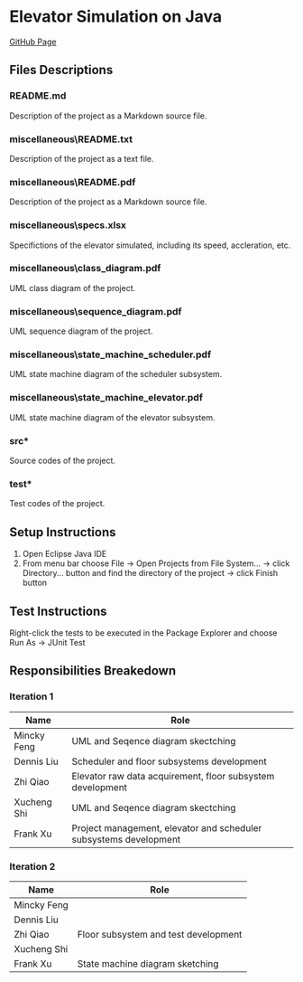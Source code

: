 # Elevator Simulation on Java

[GitHub Page](https://github.com/AkazaRenn/elevator)

## Files Descriptions

### README.md

Description of the project as a Markdown source file.

### miscellaneous\README.txt

Description of the project as a text file.

### miscellaneous\README.pdf

Description of the project as a Markdown source file.

### miscellaneous\specs.xlsx

Specifictions of the elevator simulated, including its speed, accleration, etc.

### miscellaneous\class_diagram.pdf

UML class diagram of the project.

### miscellaneous\sequence_diagram.pdf

UML sequence diagram of the project.

### miscellaneous\state_machine_scheduler.pdf

UML state machine diagram of the scheduler subsystem.

### miscellaneous\state_machine_elevator.pdf

UML state machine diagram of the elevator subsystem.

### src\*
Source codes of the project.

### test\*
Test codes of the project.

## Setup Instructions

1. Open Eclipse Java IDE
2. From menu bar choose File -> Open Projects from File System... -> click Directory... button and find the directory of the project -> click Finish button

## Test Instructions

Right-click the tests to be executed in the Package Explorer and choose Run As -> JUnit Test

## Responsibilities Breakedown

### Iteration 1

Name|Role 
---|---
Mincky Feng|UML and Seqence diagram skectching
Dennis Liu|Scheduler and floor subsystems development
Zhi Qiao|Elevator raw data acquirement, floor subsystem development
Xucheng Shi|UML and Seqence diagram skectching
Frank Xu|Project management, elevator and scheduler subsystems development

### Iteration 2

Name|Role 
---|---
Mincky Feng|
Dennis Liu|
Zhi Qiao|Floor subsystem and test development
Xucheng Shi|
Frank Xu|State machine diagram sketching